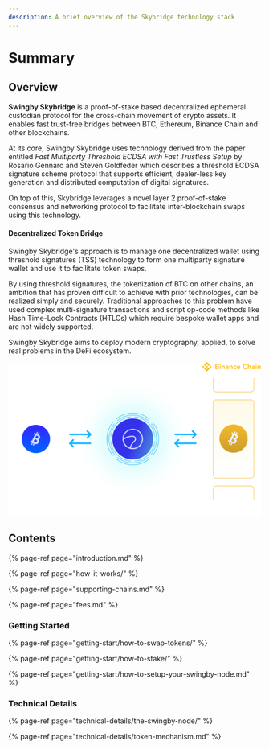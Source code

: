 ```yaml
---
description: A brief overview of the Skybridge technology stack
---
```


# Summary

## Overview

**Swingby Skybridge** is a proof-of-stake based decentralized ephemeral custodian protocol for the cross-chain movement of crypto assets. It enables fast trust-free bridges between BTC, Ethereum, Binance Chain and other blockchains.

At its core, Swingby Skybridge uses technology derived from the paper entitled _Fast Multiparty Threshold ECDSA with Fast Trustless Setup_ by Rosario Gennaro and Steven Goldfeder which describes a threshold ECDSA signature scheme protocol that supports efficient, dealer-less key generation and distributed computation of digital signatures.

On top of this, Skybridge leverages a novel layer 2 proof-of-stake consensus and networking protocol to facilitate inter-blockchain swaps using this technology.

#### Decentralized Token Bridge

Swingby Skybridge's approach is to manage one decentralized wallet using threshold signatures \(TSS\) technology to form one multiparty signature wallet and use it to facilitate token swaps.

By using threshold signatures, the tokenization of BTC on other chains, an ambition that has proven difficult to achieve with prior technologies, can be realized simply and securely. Traditional approaches to this problem have used complex multi-signature transactions and script op-code methods like Hash Time-Lock Contracts \(HTLCs\) which require bespoke wallet apps and are not widely supported. 

Swingby Skybridge aims to deploy modern cryptography, applied, to solve real problems in the DeFi ecosystem.

![BTC token on the Binance Chain](.gitbook/assets/img_skybridge.png)

## Contents

{% page-ref page="introduction.md" %}

{% page-ref page="how-it-works/" %}

{% page-ref page="supporting-chains.md" %}

{% page-ref page="fees.md" %}

### Getting Started

{% page-ref page="getting-start/how-to-swap-tokens/" %}

{% page-ref page="getting-start/how-to-stake/" %}

{% page-ref page="getting-start/how-to-setup-your-swingby-node.md" %}

### Technical Details

{% page-ref page="technical-details/the-swingby-node/" %}

{% page-ref page="technical-details/token-mechanism.md" %}





